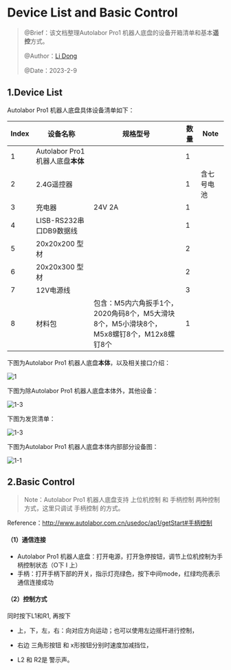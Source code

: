 # Device List and Basic Control

> @Brief：该文档整理Autolabor Pro1 机器人底盘的设备开箱清单和基本**遥控**方式。
>
> @Author：[Li Dong](https://github.com/DoongLi)
>
> @Date：2023-2-9

## 1.Device List

Autolabor Pro1 机器人底盘具体设备清单如下：

| Index | 设备名称                          | 规格型号                                                     | 数量 | Note       |
| ----- | --------------------------------- | ------------------------------------------------------------ | ---- | ---------- |
| 1     | Autolabor Pro1 机器人底盘**本体** |                                                              | 1    |            |
| 2     | 2.4G遥控器                        |                                                              | 1    | 含七号电池 |
| 3     | 充电器                            | 24V 2A                                                       | 1    |            |
| 4     | LISB-RS232串口DB9数据线           |                                                              | 1    |            |
| 5     | 20x20x200 型材                    |                                                              | 2    |            |
| 6     | 20x20x300 型材                    |                                                              | 2    |            |
| 7     | 12V电源线                         |                                                              | 3    |            |
| 8     | 材料包                            | 包含：M5内六角扳手1个，2020角码8个，M5大滑块8个，M5小滑块8个，M5x8螺钉8个，M12x8螺钉8个 | 1    |            |

下图为Autolabor Pro1 机器人底盘**本体**，以及相关接口介绍：

![1](IMG/2.jpg)

下图为除Autolabor Pro1 机器人底盘本体外，其他设备：

![1-3](IMG/1-3.jpg)

下图为发货清单：

![1-3](IMG/1-2.jpg)

下图为Autolabor Pro1 机器人底盘本体内部部分设备图：

![1-1](IMG/1-1.jpg)

## 2.Basic Control

> Note：Autolabor Pro1 机器人底盘支持 上位机控制 和 手柄控制 两种控制方式，这里只调试 手柄控制 的方式。

Reference：http://www.autolabor.com.cn/usedoc/ap1/getStart#手柄控制

#### （1）通信连接

- Autolabor Pro1 机器人底盘：打开电源，打开急停按钮，调节上位机控制为手柄控制状态（O下 I 上）
- 手柄：打开手柄下部的开关，指示灯亮绿色，按下中间mode，红绿均亮表示通信连接成功

#### （2）控制方式

同时按下L1和R1, 再按下

- 上，下，左，右：向对应方向运动；也可以使用左边摇杆进行控制，
- 右边 三角形按钮 和 x形按钮分别时速度加减挡位，

- L2 和 R2是 警示声。
